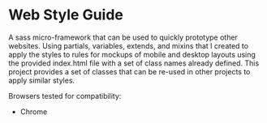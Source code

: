 # Web Style Guide

A sass micro-framework that can be used to quickly prototype other websites. Using partials, variables, extends, and mixins that I created to apply the styles to rules for mockups of mobile and desktop layouts using the provided index.html file with a set of class names already defined. This project provides a set of classes that can be re-used in other projects to apply similar styles.

Browsers tested for compatibility:
- Chrome
